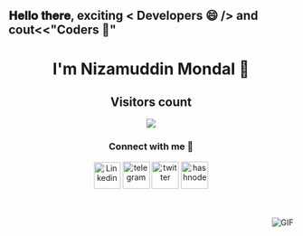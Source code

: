 <h2> 𝐇𝐞𝐥𝐥𝐨 𝐭𝐡𝐞𝐫𝐞, exciting < Developers 😄 /> and cout<<"Coders 🥰"
  <h1 align="center"> I'm Nizamuddin Mondal 🤩</h1>
  <p align="center"> 
  <h2 align="center">Visitors count</h2>
</p>

<p align = "center">
  <img src="https://profile-counter.glitch.me/Nizam420/count.svg" />
</p>
<h3 align="center">Connect with me 🤝</h3>
            <div class="img1">
                <p align='center'>
                    <a href="https://www.linkedin.com/in/nizamuddin-mondal-a6b2a51a5" target="_blank"><img
                            src="https://icons.iconarchive.com/icons/alecive/flatwoken/64/Apps-Linkedin-icon.png"
                            width="47" alt="Linkedin"></a> <a href="https://t.me/silentNcoder" target="_blank"><img
                            src="https://icons.iconarchive.com/icons/alecive/flatwoken/64/Apps-Telegram-icon.png"
                            alt="telegram" width=48></a> <a href="https://twitter.com/Nizamud30720846" target="_blank"><img
                            src="https://icons.iconarchive.com/icons/alecive/flatwoken/64/Apps-Twitter-icon.png"
                            alt="twitter" width=48></a> <a
                        href="https://instagram.com/legend_nizam?utm_medium=copy_link" target="_blank"><img
                            src="https://icons.iconarchive.com/icons/alecive/flatwoken/64/Apps-Instagram-icon.png"
                            alt="hashnode" width=48></a>
                    <p /> <br> <br>
                    <img align="right" alt="GIF" src="https://media.giphy.com/media/USV0ym3bVWQJJmNu3N/giphy.gif" />
                    <br> <br> <br>
